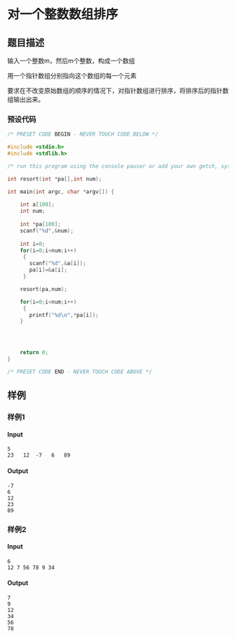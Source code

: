 # 对一个整数数组排序

## 题目描述

输入一个整数m，然后m个整数，构成一个数组

用一个指针数组分别指向这个数组的每一个元素

要求在不改变原始数组的顺序的情况下，对指针数组进行排序，将排序后的指针数组输出出来。

### 预设代码

```c
/* PRESET CODE BEGIN - NEVER TOUCH CODE BELOW */

#include <stdio.h>
#include <stdlib.h>

/* run this program using the console pauser or add your own getch, system("pause") or input loop */

int resort(int *pa[],int num);

int main(int argc, char *argv[]) {
		
    int a[100];
    int num;
    
    int *pa[100];
    scanf("%d",&num);
    
    int i=0;
    for(i=0;i<num;i++)
     {
       scanf("%d",&a[i]);
       pa[i]=&a[i];     	
	 }

	resort(pa,num);

    for(i=0;i<num;i++)
     {
       printf("%d\n",*pa[i]);
    }




	return 0;
}

/* PRESET CODE END - NEVER TOUCH CODE ABOVE */
```



## 样例

### 样例1

#### Input

```
5
23   12  -7   6   89
```

#### Output

```
-7
6
12
23
89
```

### 样例2

#### Input

```
6
12 7 56 78 9 34
```

#### Output

```
7
9
12
34
56
78
```
